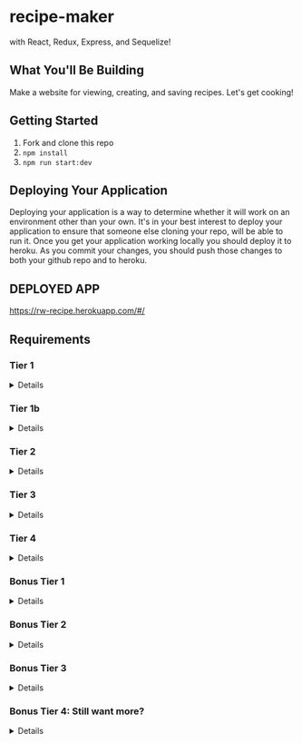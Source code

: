 # recipe-maker
with React, Redux, Express, and Sequelize!

## What You'll Be Building
Make a website for viewing, creating, and saving recipes. Let's get cooking!

## Getting Started
1. Fork and clone this repo
2. ```npm install```
4. ```npm run start:dev```

## Deploying Your Application
Deploying your application is a way to determine whether it will work on an environment other than your own. It's in your best interest to deploy your application to ensure that someone else cloning your repo, will be able to run it. Once you get your application working locally you should deploy it to heroku. As you commit your changes, you should push those changes to both your github repo and to heroku.


## DEPLOYED APP
https://rw-recipe.herokuapp.com/#/

## Requirements

### Tier 1

<details>

#### Backend

- [x] Write a `recipes` model with the following information:
  - [x] name - not empty or null
  - [x] cuisine - ENUM (restricted to only a handful of values)
  - [x] directions - extremely large text
  - [x] healthScore - decimal between 0 - 10
  - [x] ingredients - string
  - [x] imageUrl - with a default value
- [x] Write a `users` model with the following information:
  - [x] username - not empty or null, unique
  - [x] email - not empty or null; must be a valid email
  - [x] chefScore - defaults to 0, integer
  - [x] imageUrl - with a default value
- [x] Recipes can be associated with at most one user, users can have many recipes.
- [x] write a method which syncs your database and seeds your data.

- [x] Write a route to serve up all recipes
- [x] Write a route to serve up all users

#### Frontend
- [x] Write a recipes sub-reducer to manage recipes in your Redux store
- [x] Write a users sub-reducer to manage users in your Redux store
- [x] Write a home component which has the text Welcome!
- [x] Write a component to display a list of all recipes (include their names, images, and cuisine)
- [x] Write a component to display a list of all users (usernames, chefScores, and images)
- [x] Display the Home component when the url matches `/`
- [x] Display the all-recipes component when the url matches `/recipes`
- [x] Display the all-users component when the url matches `/users`
- [x] Add links to the navbar that can be used to navigate to the recipes view and the users view as well as the home page. The links should show the total number of users and the total number of recipes.

 </details>



### Tier 1b

  <details>

#### Backend

nothing


#### Frontend
NOTE: I HAVEN'T CHECKED THESE AS I NEED TO REFACTOR - I HAVE COMPLETED STEPS IN TIER 2 AND WILL COME BACK TO THIS SECTION
- [ ] create client side methods which calculate the following (you can put this code in a file called mapppers.js)
  - [x] `topChef` when given a list of recipes and users returns the user who is the top chef (the one with the highest rating)
  - [x] `healthyRecipes` when given a list of recipes calculates which recipes have healthScores between 8 and 10
  - [ ] display the information from both of these methods on the home page.
  - [x] create a link for chefs. Chefs are users who have a recipe. Clicking on that link should navigate to a /chefs route and display only those users who have recipes.
  </details>

### Tier 2

  <details>

  #### Backend

- [x] Write a route to serve up a single recipe (based on its id), _including that recipes'_ user
- [x] Write a route to serve up a single user (based on their id), _including that user's_ recipes

#### Frontend
- [x] Write a component to display a single recipe with the following information:
  - [x] The recipe's name, image, directions, ingredients, cuisine and healthScore
  - [x]  The recipe's user and their chefScore
- [x] Display the appropriate recipes's info when the url matches `/recipes/:recipeId`
- [x] - Clicking on a recipe from the all-recipes view should navigate to show that recipe in the single-recipe view

- [x] Write a component to display a single user with the following information:
  - [x] The student's username, email, image, and chefScore
  - [x] A list of their recipes (or a helpful message if they don't have any)
- [x] Display the appropriate user when the url matches `/users/:userId`
- [x] - Clicking on a user from the all-users view should navigate to show that user in the single-user view

- [x] Clicking on the name of a user in the single-recipe view should navigate to show that user in the single-user view
- [x] Clicking on the name of a recipe in the single-user view should navigate to show that recipe in the single-recipe view

  </details>

  ### Tier 3

  <details>

 #### Backend

- [X] Write a route to add a new recipe (if given a user, that users chefScore should increase and that user should be associated with the new recipe)
- [x] Write a route to add a new user

#### Frontend

- [x] Write a component to display a form for adding a new recipe that contains inputs for all recipe information (including associated user. Note that cuisine should be a dropdown of options).
- [x] Display this component EITHER as part of the all-recipes view, or as its own view
- [x] Submitting the form with a valid name should:
  - [x] Make an AJAX request that causes the new recipe to be persisted in the database
  - [x] Add the new recipe to the list of recipes without needing to refresh the page

- [x] Write a component to display a form for adding a new user that contains inputs for _at least_ username and email
- [x] Display this component EITHER as part of the all-users view, or as its own view
- [x] Submitting the form with a valid username should:
  - [x] Make an AJAX request that causes the new user to be persisted in the database
  - [x] Add the new user to the list of users without needing to refresh the page


 </details>

 ### Tier 4

<details>

#### Backend

- [x] Write a route to remove a recipe (based on its id, the associated user should get a decrease in their chefScore)
- [x] Write a route to remove a user (based on their id)

#### Frontend

- [x] In the all-recipes view, include an `X` button next to each recipe
- [x] Clicking the `X` button should:
  - [x] Make an AJAX request that causes that recipe to be removed from database
  - [x] Remove the recipe from the list of recipes without needing to refresh the page

- [x] In the all-users view, include an `X` button next to each user
- [x] Clicking the `X` button should:
  - [x] Make an AJAX request that causes that user to be removed from database
  - [x] Remove the user from the list of users without needing to refresh the page

</details>

 ### Bonus Tier 1

<details>

- [ ] If a user attempts to add a new recipe or user without a required field, a helpful message should be displayed
- [ ] Show a special symbol/message or change the color of the user whose chefScore is the highest. You could even have tiers of chef levels (bronze, silver, gold, etc.)
- [ ] Add a filter for cuisine type on the all recipes page
- [ ] IN PROGRESS - If a user attempts to access a page that doesn't exist (ex. `/kittens`), a helpful "not found" message should be displayed
- [ ] If a user attempts to view a recipe or user that doesn't exist, a helpful message should be displayed
- [ ] Whenever a component needs to wait for data to load from the server, a "loading" message should be displayed until the data is available

</details>

### Bonus Tier 2

<details>

#### Backend

- [ ] Write a route to update an existing recipe
- [ ] Write a route to update an existing user

#### Frontend

- [ ] Write a component to display a form updating a recipe's information
- [ ] Display this component as part of the single-recipe view
- Submitting the form with a valid name should:
  - [ ] Make an AJAX request that causes that recipe to be updated in the database
  - [ ] Update the recipe in the current view without needing to refresh the page

- [ ] Write a component to display a form updating a user's information
- [ ] Display this component as part of the single-user view
- Submitting the form with a valid username should:
  - [ ] Make an AJAX request that causes that user to be updated in the database
  - [ ] Update the user in the current view without needing to refresh the page

</details>


### Bonus Tier 3

<details>


 *Note that this tier includes breaking changes. It would be best to commit your work before moving onto this portion. It may even be worth starting a new branch for this one.*

#### Backend

- [ ] Write an `ingredients` model with the following information:
  - [ ] name - not empty or null
  - [ ] healthScore - integer between 0 - 10
- [ ] Write a `RecipeIngredients` model with the following information:
  - [ ] amount - default 1
- [ ] Update your `users` model:
  - [ ] Take out the ingredients property
- [ ] Ingredients can belong to many recipes, recipes can have many ingredients (through the RecipeIngredients model)

- [ ] Write a function that calculates the healthScore of a recipe based on the average healthScore of its ingredients. Use this function in your routes for creating new recipes and updating recipes.
- [ ] Write a route to handle adding a new ingredient to the database and associating it with a recipe.

#### Frontend

- [ ] Update your single-recipe component to display the new list of ingredients
- [ ] Update your single-recipe reducer to handle the new list of ingredients
- [ ] Write a component to display a form to create new ingredients
- [ ] Display this form as part of the *update-recipe* form (form should include field for amount of ingredient)
- Submitting the form with a valid name should:
  - [ ] Make an AJAX request that causes that ingredient to be added to the database and that recipe to be associated with that ingredient
  - [ ] Update the recipe in the current view without needing to refresh the page

</details>

### Bonus Tier 4: Still want more?

<details>

#### Frontend

- [ ] Try researching some UI frameworks (MaterialUI, Bootstrap, Semantic UI, etc.) and incorporating one into your app to add some great styles
   - [ ] Can you display forms as modals?
   - [ ] Can you show toaster messages around form submissions?
   - [ ] IN PROGRESS - Can a user easily and intuitively navigate around your app?

</details>

